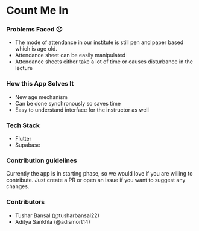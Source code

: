 # Count Me In

### Problems Faced 😞

- The mode of attendance in our institute is still pen and paper based which is age old.
- Attendance sheet can be easily manipulated
- Attendance sheets either take a lot of time or causes disturbance in the lecture

### How this App Solves It

- New age mechanism
- Can be done synchronously so saves time
- Easy to understand interface for the instructor as well

### Tech Stack

- Flutter
- Supabase

### Contribution guidelines

Currently the app is in starting phase, so we would love if you are willing to contribute. Just create a PR or open an issue if you want to suggest any changes.

### Contributors

- Tushar Bansal (@tusharbansal22)
- Aditya Sankhla (@adismort14)


